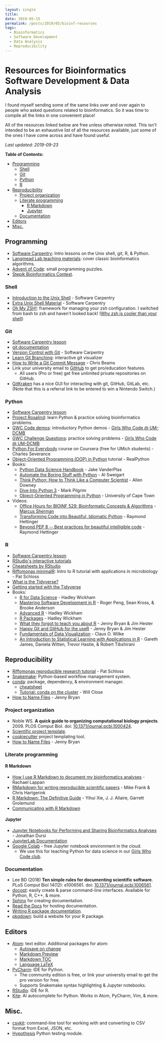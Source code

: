 ```yaml
---
layout: single
title:
date: 2019-05-15
permalink: /posts/2019/05/bioinf-resources
tags:
  - Bioinformatics
  - Software Development
  - Data Analysis
  - Reproducibility
---
```


# Resources for Bioinformatics Software Development & Data Analysis

I found myself sending some of the same links over and over again to people who asked questions related to bioinformatics. So it was time to compile all the links in one convenient place!

All of the resources linked below are free unless otherwise noted. This isn't intended to be an exhaustive list of all the resources available, just some of the ones I have come across and have found useful.

*Last updated: 2019-09-23*

**Table of Contents:**
<!-- TOC depthFrom:2 depthTo:6 withLinks:1 updateOnSave:1 orderedList:0 -->

- [Programming](#programming)
    - [Shell](#shell)
    - [Git](#Git)
	- [Python](#python)
	- [R](#r)
- [Reproducibility](#reproducibility)
	- [Project organization](#project-organization)
	- [Literate programming](#literate-programming)
		- [R Markdown](#r-markdown)
		- [Jupyter](#jupyter)
	- [Documentation](#documentation)
- [Editors](#editors)
- [Misc.](#misc)

<!-- /TOC -->


## Programming
- [Software Carpentry](https://software-carpentry.org/lessons/): Intro lessons on the Unix shell, git, R, & Python.
- [Langmead Lab teaching materials](http://www.langmead-lab.org/teaching-materials/): cover classic bioinformatics algorithms.
- [Advent of Code](https://adventofcode.com/): small programming puzzles.
- [Stepik Bioinformatics Contest](https://bioinf.me/en/contest).

### Shell
- [Introduction to the Unix Shell](http://swcarpentry.github.io/shell-novice/) - Software Carpentry
- [Extra Unix Shell Material](http://carpentries-incubator.github.io/shell-extras/) - Software Carpentry
- [Oh My ZSH!](https://ohmyz.sh/): framework for managing your zsh configuration. I switched from bash to zsh and haven't looked back! ([Why zsh is cooler than your shell](https://www.slideshare.net/jaguardesignstudio/why-zsh-is-cooler-than-your-shell-16194692))

### Git
- [Software Carpentry lesson](http://swcarpentry.github.io/git-novice)
- [git documentation](https://git-scm.com/doc)
- [Version Control with Git](http://swcarpentry.github.io/git-novice/) - Software Carpentry
- [Learn Git Branching](http://learngitbranching.js.org/?NODEMO): interactive git visualizer
- [How to Write a Git Commit Message](https://chris.beams.io/posts/git-commit/) - Chris Beams
- Link your university email to [GitHub](https://education.github.com/benefits) to get pro/education features.
    - All users (Pro or free) get free unlimited private repositories on GitHub.
- [GitKraken](https://www.gitkraken.com/invite/xin2e3HK) has a nice GUI for interacting with git, GitHub, GitLab, etc. (Note that this is a referral link to be entered to win a Nintendo Switch.)

### Python
- [Software Carpentry lesson](http://swcarpentry.github.io/python-novice-inflammation)
- [Project Rosalind](http://rosalind.info/problems/locations/): learn Python & practice solving bioinformatics problems.
- [GWC Code demos](https://github.com/GWC-DCMB/codeDemos): introductory Python demos - [Girls Who Code @ UM-DCMB](http://umich.edu/~girlswc/)
- [GWC Challenge Questions](https://github.com/GWC-DCMB/challengeQuestions): practice solving problems - [Girls Who Code @ UM-DCMB](http://umich.edu/~girlswc/)
- [Python For Everybody](https://www.coursera.org/specializations/python) course on Coursera (free for UMich students) - Charles Severance
- [Object-Oriented Programming (OOP) in Python](https://realpython.com/python3-object-oriented-programming/) tutorial - RealPython
- Books:
    - [Python Data Science Handbook](https://jakevdp.github.io/PythonDataScienceHandbook/) - Jake VanderPlas
    - [Automate the Boring Stuff with Python](https://automatetheboringstuff.com/) - Al Sweigart
    - [Think Python: How to Think Like a Computer Scientist](http://greenteapress.com/thinkpython/html/index.html) - Allen Downey
    - [Dive Into Python 3](https://www.cmi.ac.in/~madhavan/courses/prog2-2012/docs/diveintopython3/index.html) - Mark Pilgrim
    - [Object-Oriented Programming in Python](https://python-textbok.readthedocs.io) - University of Cape Town
- Videos:
    - [Office Hours for BIOINF 529: Bioinformatic Concepts & Algorithms](https://www.youtube.com/channel/UCewko4qgzTUZFmydW2shcEg) - [Marcus Sherman](https://www.betteridiot.tech/)
    - [Transforming Code into Beautiful, Idiomatic Python](https://pyvideo.org/pycon-us-2013/transforming-code-into-beautiful-idiomatic-pytho.html) - Raymond Hettinger
    - [Beyond PEP 8 -- Best practices for beautiful intelligible code](https://youtu.be/wf-BqAjZb8M) - Raymond Hettinger

### R
- [Software Carpentry lesson](http://swcarpentry.github.io/r-novice-gapminder)
- [RStudio's interactive tutorials](https://rstudio.cloud/learn/primers)
- [Cheatsheets by RStudio](https://www.rstudio.com/resources/cheatsheets/)
- [Riffomonas minimalR](http://www.riffomonas.org/minimalR/): Intro to R tutorial with applications in microbiology - Pat Schloss
- [What is the Tidyverse?](https://rviews.rstudio.com/2017/06/08/what-is-the-tidyverse/)
- [Getting started with the Tidyverse](http://www.storybench.org/getting-started-with-tidyverse-in-r/)
- Books:
    - [R for Data Science](https://r4ds.had.co.nz/) - Hadley Wickham
    - [Mastering Software Development in R](https://bookdown.org/rdpeng/RProgDA/) - Roger Peng, Sean Kross, & Brooke Anderson
    - [Advanced R](https://adv-r.hadley.nz/) - Hadley Wickham
    - [R Packages](http://r-pkgs.had.co.nz/) - Hadley Wickham
    - [What they forgot to teach you about R](https://whattheyforgot.org/) - Jenny Bryan & Jim Hester
    - [Happy Git and GitHub for the useR](https://happygitwithr.com/) - Jenny Bryan & Jim Hester
    - [Fundamentals of Data Visualization](https://serialmentor.com/dataviz/) - Claus O. Wilke
    - [An Introduction to Statistical Learning with Applications in R](http://faculty.marshall.usc.edu/gareth-james/ISL/index.html) - Gareth James, Daniela Witten, Trevor Hastie, & Robert Tibshirani

## Reproducibility
- [Riffomonas reproducible research tutorial](http://www.riffomonas.org/reproducible_research/) - Pat Schloss
- [Snakemake](https://snakemake.readthedocs.io/en/stable/): Python-based workflow management system.
- [conda](https://conda.io/en/latest/): package, dependency, & environment manager.
    - [cheatsheet](https://conda.io/projects/conda/en/latest/user-guide/cheatsheet.html)
    - [Tutorial: conda on the cluster](https://github.com/um-dang/conda_on_the_cluster) - Will Close
- [How to Name Files](https://speakerdeck.com/jennybc/how-to-name-files) - Jenny Bryan

### Project organization
- Noble WS. **A quick guide to organizing computational biology projects**. 2009. PLOS Comput Biol. doi: [10.1371/journal.pcbi.1000424](https://journals.plos.org/ploscompbiol/article?id=10.1371/journal.pcbi.1000424).
- [Scientific project template](https://github.com/SchlossLab/new_project).
- [cookiecutter](https://cookiecutter.readthedocs.io/en/latest/) project templating tool.
- [How to Name Files](https://speakerdeck.com/jennybc/how-to-name-files) - Jenny Bryan

### Literate programming

#### R Markdown
- [How I use R Markdown to document my bioinformatics analyses](https://rachaellappan.github.io/rmarkdown/) - Rachael Lappan
- [RMarkdown for writing reproducible scientific papers](https://libscie.github.io/rmarkdown-workshop/handout.html) - Mike Frank & Chris Hartgerink
- [R Markdown: The Definitive Guide](https://bookdown.org/yihui/rmarkdown/) - Yihui Xie, J. J. Allaire, Garrett Grolemund
- [Communicating with R Markdown](https://ysc-rmarkdown.netlify.com/)

#### Jupyter
- [Jupyter Notebooks for Performing and Sharing Bioinformatics Analyses](https://github.com/ljdursi/glbio-jupyter-workshop) - Jonathan Dursi
- [JupyterLab Documentation](https://jupyterlab.readthedocs.io/en/stable/)
- [Google Colab](https://colab.research.google.com) - free Jupyter notebook environment in the cloud.
  - We use this for teaching Python for data science in our [Girls Who Code club](http://umich.edu/~girlswc/).

### Documentation
- Lee BD (2018) **Ten simple rules for documenting scientific software**. PLoS Comput Biol 14(12): e1006561. doi: [10.1371/journal.pcbi.1006561](https://doi.org/10.1371/journal.pcbi.1006561).
- [docopt](http://docopt.org/): easily create & parse command-line interfaces. Available for Python, R, C++, & more.
- [Sphinx](http://www.sphinx-doc.org/en/master/) for creating documentation.
- [Read the Docs](https://docs.readthedocs.io/en/stable/) for hosting documentation.
- [Writing R package documentation](https://support.rstudio.com/hc/en-us/articles/200532317-Writing-Package-Documentation).
- [pkgdown](https://pkgdown.r-lib.org/): build a website for your R package.

## Editors
- [Atom](https://atom.io/): text editor. Additional packages for atom:
    - [Autosave on change](https://atom.io/packages/autosave-onchange)
    - [Markdown Preview](https://atom.io/packages/markdown-preview-plus)
    - [Markdown TOC](https://atom.io/packages/markdown-toc)
    - [Language LaTeX](https://atom.io/packages/language-latex)
- [PyCharm](https://www.jetbrains.com/pycharm/): IDE for Python.
    - The community edition is free, or link your university email to get the pro version for free.
    - Supports Snakemake syntax highlighting & Jupyter notebooks.
- [RStudio](https://www.rstudio.com/): IDE for R.
- [Kite](https://kite.com/): AI autocomplete for Python. Works in Atom, PyCharm, Vim, & more.

## Misc.
- [csvkit](https://csvkit.readthedocs.io/en/1.0.3/index.html): command-line tool for working with and converting to CSV format from Excel, JSON, etc.
- [Hypothesis](https://hypothesis.readthedocs.io/en/latest/) Python testing module.
